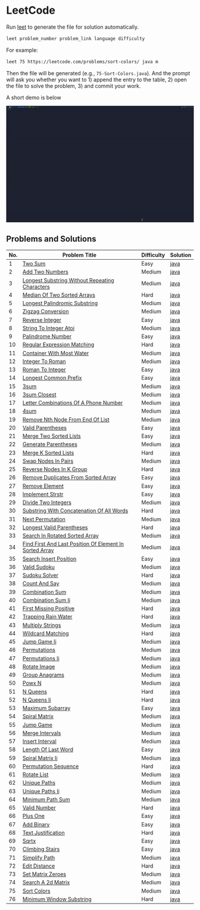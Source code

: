 # LeetCode

Run [leet](./scripts/leet) to generate the file for solution automatically.

```bash
leet problem_number problem_link language difficulty
```

For example:

```bash
leet 75 https://leetcode.com/problems/sort-colors/ java m
```
Then the file will be generated (e.g., `75-Sort-Colors.java`). And the prompt will ask you whether you want to 1) append
the entry to the table, 2) open the file to solve the problem, 3) and commit your work.

A short demo is below

![demo](./scripts/demo.gif)

## Problems and Solutions

| No. | Problem Title | Difficulty | Solution |
|-----|---------------|------------|----------|
| 1 | [Two Sum](https://leetcode.com/problems/two-sum/) | Easy | [java](./algorithms/java/1-Two-Sum/TwoSum.java) |
| 2 | [Add Two Numbers](https://leetcode.com/problems/add-two-numbers/) | Medium | [java](./algorithms/java/2-Add-Two-Numbers/AddTwoNumbers.java) |
| 3 | [Longest Substring Without Repeating Characters](https://leetcode.com/problems/longest-substring-without-repeating-characters/) | Medium | [java](./algorithms/java/3-Longest-Substring-Without-Repeating-Characters/LongestSubstringWithoutRepeatingCharacters.java) |
| 4 | [Median Of Two Sorted Arrays](https://leetcode.com/problems/median-of-two-sorted-arrays/) | Hard | [java](./algorithms/java/4-Median-Of-Two-Sorted-Arrays/MedianOfTwoSortedArrays.java) |
| 5 | [Longest Palindromic Substring](https://leetcode.com/problems/longest-palindromic-substring/) | Medium | [java](./algorithms/java/5-Longest-Palindromic-Substring/LongestPalindromicSubstring.java) |
| 6 | [Zigzag Conversion](https://leetcode.com/problems/zigzag-conversion/) | Medium | [java](./algorithms/java/6-Zigzag-Conversion/ZigzagConversion.java) |
| 7 | [Reverse Integer](https://leetcode.com/problems/reverse-integer/) | Easy | [java](./algorithms/java/7-Reverse-Integer/ReverseInteger.java) |
| 8 | [String To Integer Atoi](https://leetcode.com/problems/string-to-integer-atoi/) | Medium | [java](./algorithms/java/8-String-To-Integer-Atoi/StringToIntegerAtoi.java) |
| 9 | [Palindrome Number](https://leetcode.com/problems/palindrome-number/) | Easy | [java](./algorithms/java/9-Palindrome-Number/PalindromeNumber.java) |
| 10 | [Regular Expression Matching](https://leetcode.com/problems/regular-expression-matching/) | Hard | [java](./algorithms/java/10-Regular-Expression-Matching/RegularExpressionMatching.java) |
| 11 | [Container With Most Water](https://leetcode.com/problems/container-with-most-water/) | Medium | [java](./algorithms/java/11-Container-With-Most-Water/ContainerWithMostWater.java) |
| 12 | [Integer To Roman](https://leetcode.com/problems/integer-to-roman/) | Medium | [java](./algorithms/java/12-Integer-To-Roman/IntegerToRoman.java) |
| 13 | [Roman To Integer](https://leetcode.com/problems/roman-to-integer/) | Easy | [java](./algorithms/java/13-Roman-To-Integer/RomanToInteger.java) |
| 14 | [Longest Common Prefix](https://leetcode.com/problems/longest-common-prefix) | Easy | [java](./algorithms/java/14-Longest-Common-Prefix/LongestCommonPrefix.java) |
| 15 | [3sum](https://leetcode.com/problems/3sum/) | Medium | [java](./algorithms/java/15-3sum/3sum.java) |
| 16 | [3sum Closest](https://leetcode.com/problems/3sum-closest/) | Medium | [java](./algorithms/java/16-3sum-Closest/3sumClosest.java) |
| 17 | [Letter Combinations Of A Phone Number](https://leetcode.com/problems/letter-combinations-of-a-phone-number/) | Medium | [java](./algorithms/java/17-Letter-Combinations-Of-A-Phone-Number/LetterCombinationsOfAPhoneNumber.java) |
| 18 | [4sum](https://leetcode.com/problems/4sum/) | Medium | [java](./algorithms/java/18-4sum/4sum.java) |
| 19 | [Remove Nth Node From End Of List](https://leetcode.com/problems/remove-nth-node-from-end-of-list/) | Medium | [java](./algorithms/java/19-Remove-Nth-Node-From-End-Of-List/RemoveNthNodeFromEndOfList.java) |
| 20 | [Valid Parentheses](https://leetcode.com/problems/valid-parentheses/) | Easy | [java](./algorithms/java/20-Valid-Parentheses/ValidParentheses.java) |
| 21 | [Merge Two Sorted Lists](https://leetcode.com/problems/merge-two-sorted-lists/) | Easy | [java](./algorithms/java/21-Merge-Two-Sorted-Lists/MergeTwoSortedLists.java) |
| 22 | [Generate Parentheses](https://leetcode.com/problems/generate-parentheses/) | Medium | [java](./algorithms/java/22-Generate-Parentheses/GenerateParentheses.java) |
| 23 | [Merge K Sorted Lists](https://leetcode.com/problems/merge-k-sorted-lists/) | Hard | [java](./algorithms/java/23-Merge-K-Sorted-Lists/MergeKSortedLists.java) |
| 24 | [Swap Nodes In Pairs](https://leetcode.com/problems/swap-nodes-in-pairs/) | Medium | [java](./algorithms/java/24-Swap-Nodes-In-Pairs/SwapNodesInPairs.java) |
| 25 | [Reverse Nodes In K Group](https://leetcode.com/problems/reverse-nodes-in-k-group/) | Hard | [java](./algorithms/java/25-Reverse-Nodes-In-K-Group/ReverseNodesInKGroup.java) |
| 26 | [Remove Duplicates From Sorted Array](https://leetcode.com/problems/remove-duplicates-from-sorted-array/) | Easy | [java](./algorithms/java/26-Remove-Duplicates-From-Sorted-Array/RemoveDuplicatesFromSortedArray.java) |
| 27 | [Remove Element](https://leetcode.com/problems/remove-element/) | Easy | [java](./algorithms/java/27-Remove-Element/RemoveElement.java) |
| 28 | [Implement Strstr](https://leetcode.com/problems/implement-strstr/) | Easy | [java](./algorithms/java/28-Implement-Strstr/ImplementStrstr.java) |
| 29 | [Divide Two Integers](https://leetcode.com/problems/divide-two-integers/) | Medium | [java](./algorithms/java/29-Divide-Two-Integers/DivideTwoIntegers.java) |
| 30 | [Substring With Concatenation Of All Words](https://leetcode.com/problems/substring-with-concatenation-of-all-words/) | Hard | [java](./algorithms/java/30-Substring-With-Concatenation-Of-All-Words/SubstringWithConcatenationOfAllWords.java) |
| 31 | [Next Permutation](https://leetcode.com/problems/next-permutation/) | Medium | [java](./algorithms/java/31-Next-Permutation/NextPermutation.java) |
| 32 | [Longest Valid Parentheses](https://leetcode.com/problems/longest-valid-parentheses/) | Hard | [java](./algorithms/java/32-Longest-Valid-Parentheses/LongestValidParentheses.java) |
| 33 | [Search In Rotated Sorted Array](https://leetcode.com/problems/search-in-rotated-sorted-array/) | Medium | [java](./algorithms/java/33-Search-In-Rotated-Sorted-Array/SearchInRotatedSortedArray.java) |
| 34 | [Find First And Last Position Of Element In Sorted Array](https://leetcode.com/problems/find-first-and-last-position-of-element-in-sorted-array/) | Medium | [java](./algorithms/java/34-Find-First-And-Last-Position-Of-Element-In-Sorted-Array/FindFirstAndLastPositionOfElementInSortedArray.java) |
| 35 | [Search Insert Position](https://leetcode.com/problems/search-insert-position/) | Easy | [java](./algorithms/java/35-Search-Insert-Position/SearchInsertPosition.java) |
| 36 | [Valid Sudoku](https://leetcode.com/problems/valid-sudoku/) | Medium | [java](./algorithms/java/36-Valid-Sudoku/ValidSudoku.java) |
| 37 | [Sudoku Solver](https://leetcode.com/problems/sudoku-solver/) | Hard | [java](./algorithms/java/37-Sudoku-Solver/SudokuSolver.java) |
| 38 | [Count And Say](https://leetcode.com/problems/count-and-say/) | Medium | [java](./algorithms/java/38-Count-And-Say/CountAndSay.java) |
| 39 | [Combination Sum](https://leetcode.com/problems/combination-sum/) | Medium | [java](./algorithms/java/39-Combination-Sum/CombinationSum.java) |
| 40 | [Combination Sum Ii](https://leetcode.com/problems/combination-sum-ii/) | Medium | [java](./algorithms/java/40-Combination-Sum-Ii/CombinationSumIi.java) |
| 41 | [First Missing Positive](https://leetcode.com/problems/first-missing-positive/) | Hard | [java](./algorithms/java/41-First-Missing-Positive/FirstMissingPositive.java) |
| 42 | [Trapping Rain Water](https://leetcode.com/problems/trapping-rain-water/) | Hard | [java](./algorithms/java/42-Trapping-Rain-Water/TrappingRainWater.java) |
| 43 | [Multiply Strings](https://leetcode.com/problems/multiply-strings/) | Medium | [java](./algorithms/java/43-Multiply-Strings/MultiplyStrings.java) |
| 44 | [Wildcard Matching](https://leetcode.com/problems/wildcard-matching/) | Hard | [java](./algorithms/java/44-Wildcard-Matching/WildcardMatching.java) |
| 45 | [Jump Game Ii](https://leetcode.com/problems/jump-game-ii/) | Medium | [java](./algorithms/java/45-Jump-Game-Ii/JumpGameIi.java) |
| 46 | [Permutations](https://leetcode.com/problems/permutations/) | Medium | [java](./algorithms/java/46-Permutations/Permutations.java) |
| 47 | [Permutations Ii](https://leetcode.com/problems/permutations-ii/) | Medium | [java](./algorithms/java/47-Permutations-Ii/PermutationsIi.java) |
| 48 | [Rotate Image](https://leetcode.com/problems/rotate-image/solution/) | Medium | [java](./algorithms/java/48-Rotate-Image/RotateImage.java) |
| 49 | [Group Anagrams](https://leetcode.com/problems/group-anagrams/) | Medium | [java](./algorithms/java/49-Group-Anagrams/GroupAnagrams.java) |
| 50 | [Powx N](https://leetcode.com/problems/powx-n/) | Medium | [java](./algorithms/java/50-Powx-N/PowxN.java) |
| 51 | [N Queens](https://leetcode.com/problems/n-queens/) | Hard | [java](./algorithms/java/51-N-Queens/NQueens.java) |
| 52 | [N Queens Ii](https://leetcode.com/problems/n-queens-ii/) | Hard | [java](./algorithms/java/52-N-Queens-Ii/NQueensIi.java) |
| 53 | [Maximum Subarray](https://leetcode.com/problems/maximum-subarray/) | Easy | [java](./algorithms/java/53-Maximum-Subarray/MaximumSubarray.java) |
| 54 | [Spiral Matrix](https://leetcode.com/problems/spiral-matrix/) | Medium | [java](./algorithms/java/54-Spiral-Matrix/SpiralMatrix.java) |
| 55 | [Jump Game](https://leetcode.com/problems/jump-game/) | Medium | [java](./algorithms/java/55-Jump-Game/JumpGame.java) |
| 56 | [Merge Intervals](https://leetcode.com/problems/merge-intervals/) | Medium | [java](./algorithms/java/56-Merge-Intervals/MergeIntervals.java) |
| 57 | [Insert Interval](https://leetcode.com/problems/insert-interval/) | Medium | [java](./algorithms/java/57-Insert-Interval/InsertInterval.java) |
| 58 | [Length Of Last Word](https://leetcode.com/problems/length-of-last-word/) | Easy | [java](./algorithms/java/58-Length-Of-Last-Word/LengthOfLastWord.java) |
| 59 | [Spiral Matrix Ii](https://leetcode.com/problems/spiral-matrix-ii/) | Medium | [java](./algorithms/java/59-Spiral-Matrix-Ii/SpiralMatrixIi.java) |
| 60 | [Permutation Sequence](https://leetcode.com/problems/permutation-sequence/) | Hard | [java](./algorithms/java/60-Permutation-Sequence/PermutationSequence.java) |
| 61 | [Rotate List](https://leetcode.com/problems/rotate-list/) | Medium | [java](./algorithms/java/61-Rotate-List/RotateList.java) |
| 62 | [Unique Paths](https://leetcode.com/problems/unique-paths/) | Medium | [java](./algorithms/java/62-Unique-Paths/UniquePaths.java) |
| 63 | [Unique Paths Ii](https://leetcode.com/problems/unique-paths-ii/) | Medium | [java](./algorithms/java/63-Unique-Paths-Ii/UniquePathsIi.java) |
| 64 | [Minimum Path Sum](https://leetcode.com/problems/minimum-path-sum/) | Medium | [java](./algorithms/java/64-Minimum-Path-Sum/MinimumPathSum.java) |
| 65 | [Valid Number](https://leetcode.com/problems/valid-number/) | Hard | [java](./algorithms/java/65-Valid-Number/ValidNumber.java) |
| 66 | [Plus One](https://leetcode.com/problems/plus-one/) | Easy | [java](./algorithms/java/66-Plus-One/PlusOne.java) |
| 67 | [Add Binary](https://leetcode.com/problems/add-binary/) | Easy | [java](./algorithms/java/67-Add-Binary/AddBinary.java) |
| 68 | [Text Justification](https://leetcode.com/problems/text-justification/) | Hard | [java](./algorithms/java/68-Text-Justification/TextJustification.java) |
| 69 | [Sqrtx](https://leetcode.com/problems/sqrtx/) | Easy | [java](./algorithms/java/69-Sqrtx/Sqrtx.java) |
| 70 | [Climbing Stairs](https://leetcode.com/problems/climbing-stairs/) | Easy | [java](./algorithms/java/70-Climbing-Stairs/ClimbingStairs.java) |
| 71 | [Simplify Path](https://leetcode.com/problems/simplify-path/) | Medium | [java](./algorithms/java/71-Simplify-Path/SimplifyPath.java) |
| 72 | [Edit Distance](https://leetcode.com/problems/edit-distance/) | Hard | [java](./algorithms/java/72-Edit-Distance/EditDistance.java) |
| 73 | [Set Matrix Zeroes](https://leetcode.com/problems/set-matrix-zeroes/) | Medium | [java](./algorithms/java/73-Set-Matrix-Zeroes/SetMatrixZeroes.java) |
| 74 | [Search A 2d Matrix](https://leetcode.com/problems/search-a-2d-matrix/) | Medium | [java](./algorithms/java/74-Search-A-2d-Matrix/SearchA2dMatrix.java) |
| 75 | [Sort Colors](https://leetcode.com/problems/sort-colors/) | Medium | [java](./algorithms/java/75-Sort-Colors/SortColors.java) |
| 76 | [Minimum Window Substring](https://leetcode.com/problems/minimum-window-substring/) | Hard | [java](./algorithms/java/76-Minimum-Window-Substring/MinimumWindowSubstring.java) |
